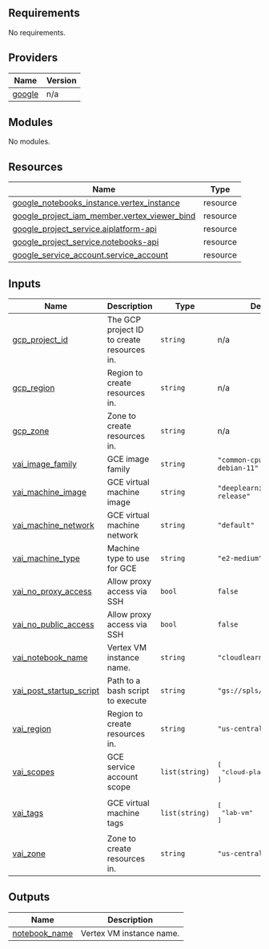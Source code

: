 ## Requirements

No requirements.

## Providers

| Name | Version |
|------|---------|
| <a name="provider_google"></a> [google](#provider\_google) | n/a |

## Modules

No modules.

## Resources

| Name | Type |
|------|------|
| [google_notebooks_instance.vertex_instance](https://registry.terraform.io/providers/hashicorp/google/latest/docs/resources/notebooks_instance) | resource |
| [google_project_iam_member.vertex_viewer_bind](https://registry.terraform.io/providers/hashicorp/google/latest/docs/resources/project_iam_member) | resource |
| [google_project_service.aiplatform-api](https://registry.terraform.io/providers/hashicorp/google/latest/docs/resources/project_service) | resource |
| [google_project_service.notebooks-api](https://registry.terraform.io/providers/hashicorp/google/latest/docs/resources/project_service) | resource |
| [google_service_account.service_account](https://registry.terraform.io/providers/hashicorp/google/latest/docs/resources/service_account) | resource |

## Inputs

| Name | Description | Type | Default | Required |
|------|-------------|------|---------|:--------:|
| <a name="input_gcp_project_id"></a> [gcp\_project\_id](#input\_gcp\_project\_id) | The GCP project ID to create resources in. | `string` | n/a | yes |
| <a name="input_gcp_region"></a> [gcp\_region](#input\_gcp\_region) | Region to create resources in. | `string` | n/a | yes |
| <a name="input_gcp_zone"></a> [gcp\_zone](#input\_gcp\_zone) | Zone to create resources in. | `string` | n/a | yes |
| <a name="input_vai_image_family"></a> [vai\_image\_family](#input\_vai\_image\_family) | GCE image family | `string` | `"common-cpu-notebooks-debian-11"` | no |
| <a name="input_vai_machine_image"></a> [vai\_machine\_image](#input\_vai\_machine\_image) | GCE virtual machine image | `string` | `"deeplearning-platform-release"` | no |
| <a name="input_vai_machine_network"></a> [vai\_machine\_network](#input\_vai\_machine\_network) | GCE virtual machine network | `string` | `"default"` | no |
| <a name="input_vai_machine_type"></a> [vai\_machine\_type](#input\_vai\_machine\_type) | Machine type to use for GCE | `string` | `"e2-medium"` | no |
| <a name="input_vai_no_proxy_access"></a> [vai\_no\_proxy\_access](#input\_vai\_no\_proxy\_access) | Allow proxy access via SSH | `bool` | `false` | no |
| <a name="input_vai_no_public_access"></a> [vai\_no\_public\_access](#input\_vai\_no\_public\_access) | Allow proxy access via SSH | `bool` | `false` | no |
| <a name="input_vai_notebook_name"></a> [vai\_notebook\_name](#input\_vai\_notebook\_name) | Vertex VM instance name. | `string` | `"cloudlearningservices"` | no |
| <a name="input_vai_post_startup_script"></a> [vai\_post\_startup\_script](#input\_vai\_post\_startup\_script) | Path to a bash script to execute | `string` | `"gs://spls/lab-init.sh"` | no |
| <a name="input_vai_region"></a> [vai\_region](#input\_vai\_region) | Region to create resources in. | `string` | `"us-central1"` | no |
| <a name="input_vai_scopes"></a> [vai\_scopes](#input\_vai\_scopes) | GCE service account scope | `list(string)` | <pre>[<br/>  "cloud-platform"<br/>]</pre> | no |
| <a name="input_vai_tags"></a> [vai\_tags](#input\_vai\_tags) | GCE virtual machine tags | `list(string)` | <pre>[<br/>  "lab-vm"<br/>]</pre> | no |
| <a name="input_vai_zone"></a> [vai\_zone](#input\_vai\_zone) | Zone to create resources in. | `string` | `"us-central1-f"` | no |

## Outputs

| Name | Description |
|------|-------------|
| <a name="output_notebook_name"></a> [notebook\_name](#output\_notebook\_name) | Vertex VM instance name. |
